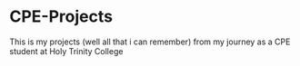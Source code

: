 # CPE-Projects
This is my projects (well all that i can remember) from my journey as a CPE student at Holy Trinity College
